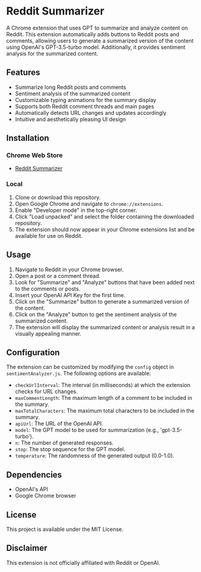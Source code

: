 <h1>Reddit Summarizer</h1>
<p>A Chrome extension that uses GPT to summarize and analyze content on Reddit. This extension automatically adds buttons to Reddit posts and comments, allowing users to generate a summarized version of the content using OpenAI's GPT-3.5-turbo model. Additionally, it provides sentiment analysis for the summarized content.</p>
<h2>Features</h2>
<ul>
   <li>Summarize long Reddit posts and comments</li>
   <li>Sentiment analysis of the summarized content</li>
   <li>Customizable typing animations for the summary display</li>
   <li>Supports both Reddit comment threads and main pages</li>
   <li>Automatically detects URL changes and updates accordingly</li>
   <li>Intuitive and aesthetically pleasing UI design</li>
</ul>
<h2>Installation</h2>
  <h3>Chrome Web Store</h3>
  <ul>
   <li><a href="https://chrome.google.com/webstore/detail/reddit-summarizer/jhbpjalfakhbaiojoaejjnjbminnacak" title="RGPT" class="active">Reddit Summarizer</a></li>
   </ul>
  <h3>Local</h3>
 <ol>
   <li>Clone or download this repository.</li>
   <li>Open Google Chrome and navigate to <code>chrome://extensions</code>.</li>
   <li>Enable "Developer mode" in the top-right corner.</li>
   <li>Click "Load unpacked" and select the folder containing the downloaded repository.</li>
   <li>The extension should now appear in your Chrome extensions list and be available for use on Reddit.</li>
</ol>
<h2>Usage</h2>
<ol>
   <li>Navigate to Reddit in your Chrome browser.</li>
   <li>Open a post or a comment thread.</li>
   <li>Look for "Summarize" and "Analyze" buttons that have been added next to the comments or posts.</li>
   <li>Insert your OpenAI API Key for the first time.</li>
   <li>Click on the "Summarize" button to generate a summarized version of the content.</li>
   <li>Click on the "Analyze" button to get the sentiment analysis of the summarized content.</li>
   <li>The extension will display the summarized content or analysis result in a visually appealing manner.</li>
</ol>
<h2>Configuration</h2>
<p>The extension can be customized by modifying the <code>config</code> object in <code>sentimentAnalyzer.js</code>. The following options are available:</p>
<ul>
   <li><code>checkUrlInterval</code>: The interval (in milliseconds) at which the extension checks for URL changes.</li>
   <li><code>maxCommentLength</code>: The maximum length of a comment to be included in the summary.</li>
   <li><code>maxTotalCharacters</code>: The maximum total characters to be included in the summary.</li>
   <li><code>apiUrl</code>: The URL of the OpenAI API.</li>
   <li><code>model</code>: The GPT model to be used for summarization (e.g., 'gpt-3.5-turbo').</li>
   <li><code>n</code>: The number of generated responses.</li>
   <li><code>stop</code>: The stop sequence for the GPT model.</li>
   <li><code>temperature</code>: The randomness of the generated output (0.0-1.0).</li>
</ul>
<h2>Dependencies</h2>
<ul>
   <li>OpenAI's API</li>
   <li>Google Chrome browser</li>
</ul>
<h2>License</h2>
<p>This project is available under the MIT License.</p>
<h2>Disclaimer</h2>
<p>This extension is not officially affiliated with Reddit or OpenAI.</p>
